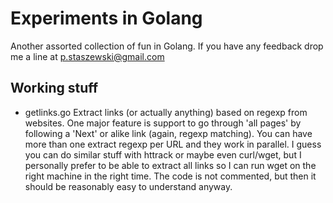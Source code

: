 # Experiments in Golang

Another assorted collection of fun in Golang.
If you have any feedback drop me a line at p.staszewski@gmail.com

Working stuff
-------------
* getlinks.go
  Extract links (or actually anything) based on regexp from websites. One major feature is support to go through 'all pages' by following a 'Next' or alike link (again, regexp matching). You can have more than one extract regexp per URL and they work in parallel. I guess you can do similar stuff with httrack or maybe even curl/wget, but I personally prefer to be able to extract all links so I can run wget on the right machine in the right time. The code is not commented, but then it should be reasonably easy to understand anyway.
